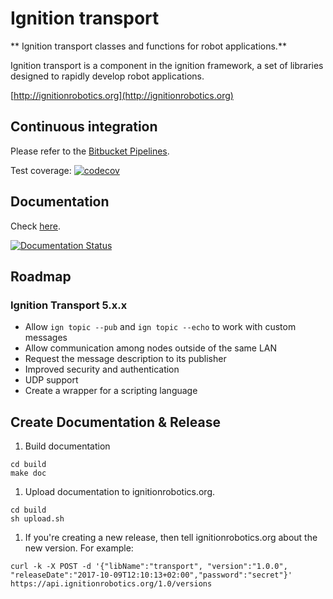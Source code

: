 # Ignition transport

** Ignition transport classes and functions for robot applications.**

Ignition transport is a component in the ignition framework, a set
of libraries designed to rapidly develop robot applications.

  [http://ignitionrobotics.org](http://ignitionrobotics.org)

## Continuous integration

Please refer to the [Bitbucket Pipelines](https://bitbucket.org/ignitionrobotics/ign-transport/addon/pipelines/home#!/).

Test coverage: [![codecov](https://codecov.io/bb/ignitionrobotics/ign-transport/branch/default/graph/badge.svg)](https://codecov.io/bb/ignitionrobotics/ign-transport)

## Documentation

Check [here](http://ignition-transport.readthedocs.io/en/default/).

[![Documentation Status](https://readthedocs.org/projects/ignition-transport/badge/?version=default)](https://readthedocs.org/projects/ignition-transport/?badge=default)

## Roadmap

### Ignition Transport 5.x.x

* Allow `ign topic --pub` and `ign topic --echo` to work with custom messages
* Allow communication among nodes outside of the same LAN
* Request the message description to its publisher
* Improved security and authentication
* UDP support
* Create a wrapper for a scripting language

## Create Documentation & Release

1. Build documentation

```
cd build
make doc
```

1. Upload documentation to ignitionrobotics.org.

```
cd build
sh upload.sh
```

1. If you're creating a new release, then tell ignitionrobotics.org about
   the new version. For example:

```
curl -k -X POST -d '{"libName":"transport", "version":"1.0.0", "releaseDate":"2017-10-09T12:10:13+02:00","password":"secret"}' https://api.ignitionrobotics.org/1.0/versions
```

